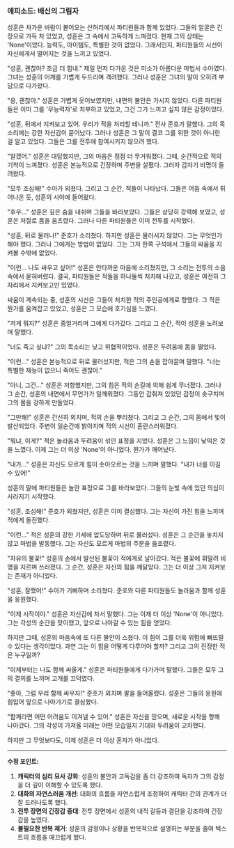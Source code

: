 ### 에피소드: 배신의 그림자

성훈은 차가운 바람이 불어오는 산허리에서 파티원들과 함께 있었다. 그들의 얼굴은 긴장으로 가득 차 있었고, 성훈은 그 속에서 고독하게 느껴졌다. 현재 그의 상태는 'None'이었다. 능력도, 아이템도, 특별한 것이 없었다. 그래서인지, 파티원들의 시선이 자신에게서 멀어지는 것을 느끼고 있었다.

"성훈, 괜찮아? 조금 더 힘내." 제일 먼저 다가온 것은 미소가 아름다운 마법사 수아였다. 그녀는 성훈의 어깨를 가볍게 두드리며 격려했다. 그러나 성훈은 그녀의 말이 오히려 부담으로 다가왔다.

"응, 괜찮아." 성훈은 가볍게 웃어보였지만, 내면의 불안은 가시지 않았다. 다른 파티원들은 이미 그를 '무능력자'로 치부하고 있었고, 그건 그가 느끼고 싶지 않은 감정이었다.

"성훈, 뒤에서 지켜보고 있어. 우리가 적을 처리할 테니까." 전사 준호가 말했다. 그의 목소리에는 강한 자신감이 묻어났다. 그러나 성훈은 그 말이 결코 그를 위한 것이 아니란 걸 알고 있었다. 그들은 그를 전투에 참여시키지 않으려 했다.

"알겠어." 성훈은 대답했지만, 그의 마음은 점점 더 무거워졌다. 그때, 순간적으로 적의 기척이 느껴졌다. 성훈은 본능적으로 긴장하며 주변을 살폈다. 그러자 갑자기 비명이 들려왔다.

"모두 조심해!" 수아가 외쳤다. 그리고 그 순간, 적들이 나타났다. 그들은 어둠 속에서 튀어나온 듯, 성훈의 시야에 들어왔다.

"후우…" 성훈은 깊은 숨을 내쉬며 그들을 바라보았다. 그들은 상당히 강력해 보였고, 성훈은 저절로 몸을 움츠렸다. 그러나 다른 파티원들은 이미 전투를 시작했다.

"성훈, 뒤로 물러나!" 준호가 소리쳤다. 하지만 성훈은 물러서지 않았다. 그는 무엇인가 해야 했다. 그러나 그에게는 방법이 없었다. 그는 그저 한쪽 구석에서 그들의 싸움을 지켜볼 수밖에 없었다.

"이런… 나도 싸우고 싶어!" 성훈은 안타까운 마음에 소리쳤지만, 그 소리는 전투의 소음 속에서 묻혀버렸다. 결국, 파티원들은 적들을 하나둘씩 처치해 나갔고, 성훈은 여전히 그 자리에서 지켜보고만 있었다.

싸움이 계속되는 중, 성훈의 시선은 그들이 처치한 적의 주인공에게로 향했다. 그 적은 뭔가를 움켜잡고 있었고, 성훈은 그 모습에 호기심을 느꼈다.

"저게 뭐지?" 성훈은 중얼거리며 그에게 다가갔다. 그리고 그 순간, 적이 성훈을 노려보며 말했다.

"너도 죽고 싶냐?" 그의 목소리는 낮고 위협적이었다. 성훈은 두려움에 몸을 떨었다.

"이런…" 성훈은 본능적으로 뒤로 물러섰지만, 적은 그의 손을 잡아끌며 말했다. "너는 특별한 재능이 없으니 죽어도 괜찮아."

"아니, 그건…" 성훈은 저항했지만, 그의 힘은 적의 손길에 의해 쉽게 무너졌다. 그러나 그 순간, 성훈의 내면에서 무언가가 일깨워졌다. 그동안 감춰져 있었던 감정이 솟구치며 그의 몸을 강하게 만들었다.

"그만해!" 성훈은 간신히 외치며, 적의 손을 뿌리쳤다. 그리고 그 순간, 그의 몸에서 빛이 발산되었다. 주변이 일순간에 밝아지며 적의 시선이 혼란스러워졌다.

"뭐냐, 이게?" 적은 놀라움과 두려움이 섞인 표정을 지었다. 성훈은 그 느낌이 낯익은 것을 느꼈다. 이제 그는 더 이상 'None'이 아니었다. 뭔가가 깨어났다.

"내가…" 성훈은 자신도 모르게 힘이 솟아오르는 것을 느끼며 말했다. "내가 너를 이길 수 있어!"

성훈의 말에 파티원들은 놀란 표정으로 그를 바라보았다. 그들의 눈빛 속에 있던 의심이 사라지기 시작했다.

"성훈, 조심해!" 준호가 외쳤지만, 성훈은 이미 결심했다. 그는 자신이 가진 힘을 느끼며 적에게 돌진했다.

"이런…" 적은 성훈의 강한 기세에 압도당하며 뒤로 물러섰다. 성훈은 그 순간을 놓치지 않고 마법을 발동했다. 그는 자신도 모르게 마법의 주문을 읊조렸다.

"자유의 불꽃!" 성훈의 손에서 발산된 불꽃이 적에게로 날아갔다. 적은 불꽃에 휘말려 비명을 지르며 쓰러졌다. 그 순간, 성훈은 자신의 힘을 깨달았다. 그는 더 이상 그저 지켜보는 존재가 아니었다.

"성훈, 잘했어!" 수아가 기뻐하며 소리쳤다. 준호와 다른 파티원들도 놀라움과 함께 성훈을 응원했다.

"이제 시작이야." 성훈은 자신감에 차서 말했다. 그는 이제 더 이상 'None'이 아니었다. 그는 각성의 순간을 맞이했고, 앞으로 나아갈 수 있는 힘을 얻었다.

하지만 그때, 성훈의 마음속에 또 다른 불안이 스쳤다. 이 힘이 그를 더욱 위험에 빠뜨릴 수 있다는 생각이었다. 과연 그는 이 힘을 어떻게 다루어야 할까? 그리고 그의 진정한 적은 누구일까?

"이제부터는 나도 함께 싸울게." 성훈은 파티원들에게 다가가며 말했다. 그들은 모두 그의 결의를 느끼며 고개를 끄덕였다.

"좋아, 그럼 우리 함께 싸우자!" 준호가 외치며 팔을 들어올렸다. 성훈은 그들의 응원에 힘입어 앞으로 나아가기로 결심했다.

"함께라면 어떤 어려움도 이겨낼 수 있어." 성훈은 자신을 믿으며, 새로운 시작을 향해 나아갔다. 그의 각성이 가져올 미래는 어떤 모습일지 기대와 두려움이 교차했다. 

하지만 그 무엇보다도, 이제 성훈은 더 이상 혼자가 아니었다. 

---

**수정 포인트:**
1. **캐릭터의 심리 묘사 강화**: 성훈의 불안과 고독감을 좀 더 강조하여 독자가 그의 감정을 더 깊이 이해할 수 있도록 했다.
2. **대화의 자연스러움 개선**: 대화의 흐름을 자연스럽게 조정하여 캐릭터 간의 관계가 더 잘 드러나도록 했다.
3. **전투 장면의 긴장감 증대**: 전투 장면에서 성훈의 내적 갈등과 결단을 강조하여 긴장감을 높였다.
4. **불필요한 반복 제거**: 성훈의 감정이나 상황을 반복적으로 설명하는 부분을 줄여 텍스트의 흐름을 매끄럽게 했다.